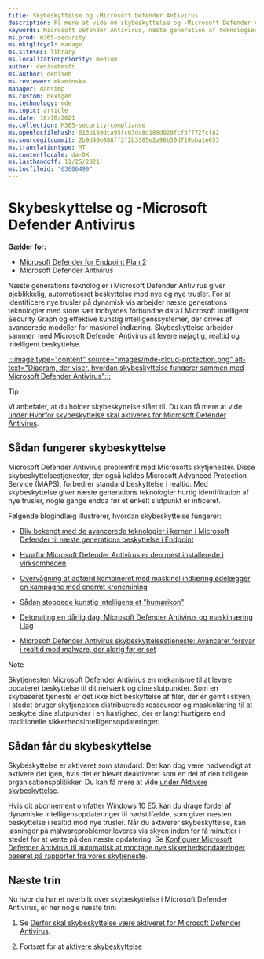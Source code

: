 ```yaml
---
title: Skybeskyttelse og -Microsoft Defender Antivirus
description: Få mere at vide om skybeskyttelse og -Microsoft Defender Antivirus
keywords: Microsoft Defender Antivirus, næste generation af teknologier, næste generations av, maskinel indlæring, antimalware, sikkerhed, defender, cloud, skybeskyttelse
ms.prod: m365-security
ms.mktglfcycl: manage
ms.sitesec: library
ms.localizationpriority: medium
author: denisebmsft
ms.author: deniseb
ms.reviewer: mkaminska
manager: dansimp
ms.custom: nextgen
ms.technology: mde
ms.topic: article
ms.date: 10/18/2021
ms.collection: M365-security-compliance
ms.openlocfilehash: 013b189dca95fc63dc8d189d020fcf3f7727cf82
ms.sourcegitcommit: 2b9d40e888ff2f2b3385e2a90b50d719bba1e653
ms.translationtype: MT
ms.contentlocale: da-DK
ms.lasthandoff: 11/25/2021
ms.locfileid: "63606499"
---
```

# <a name="cloud-protection-and-microsoft-defender-antivirus"></a>Skybeskyttelse og -Microsoft Defender Antivirus

**Gælder for:**
- [Microsoft Defender for Endpoint Plan 2](https://go.microsoft.com/fwlink/p/?linkid=2154037)
- Microsoft Defender Antivirus

Næste generations teknologier i Microsoft Defender Antivirus giver øjeblikkelig, automatiseret beskyttelse mod nye og nye trusler. For at identificere nye trusler på dynamisk vis arbejder næste generations teknologier med store sæt indbyrdes forbundne data i Microsoft Intelligent Security Graph og effektive kunstig intelligenssystemer, der drives af avancerede modeller for maskinel indlæring. Skybeskyttelse arbejder sammen med Microsoft Defender Antivirus at levere nøjagtig, realtid og intelligent beskyttelse. 

[:::image type="content" source="images/mde-cloud-protection.png" alt-text="Diagram, der viser, hvordan skybeskyttelse fungerer sammen med Microsoft Defender Antivirus":::](enable-cloud-protection-microsoft-defender-antivirus.md)

> [!TIP]
> Vi anbefaler, at du holder skybeskyttelse slået til. Du kan få mere at vide [under Hvorfor skybeskyttelse skal aktiveres for Microsoft Defender Antivirus](why-cloud-protection-should-be-on-mdav.md). 

## <a name="how-cloud-protection-works"></a>Sådan fungerer skybeskyttelse

Microsoft Defender Antivirus problemfrit med Microsofts skytjenester. Disse skybeskyttelsestjenester, der også kaldes Microsoft Advanced Protection Service (MAPS), forbedrer standard beskyttelse i realtid. Med skybeskyttelse giver næste generations teknologier hurtig identifikation af nye trusler, nogle gange endda før et enkelt slutpunkt er inficeret. 

Følgende blogindlæg illustrerer, hvordan skybeskyttelse fungerer:

- [Bliv bekendt med de avancerede teknologier i kernen i Microsoft Defender til næste generations beskyttelse i Endpoint](https://www.microsoft.com/security/blog/2019/06/24/inside-out-get-to-know-the-advanced-technologies-at-the-core-of-microsoft-defender-atp-next-generation-protection/)

- [Hvorfor Microsoft Defender Antivirus er den mest installerede i virksomheden](https://www.microsoft.com/security/blog/2018/03/22/why-windows-defender-antivirus-is-the-most-deployed-in-the-enterprise) 

- [Overvågning af adfærd kombineret med maskinel indlæring ødelægger en kampagne med enormt kronemining](https://www.microsoft.com/security/blog/2018/03/07/behavior-monitoring-combined-with-machine-learning-spoils-a-massive-dofoil-coin-mining-campaign)

- [Sådan stoppede kunstig intelligens et "humørikon"](https://www.microsoft.com/security/blog/2018/02/14/how-artificial-intelligence-stopped-an-emotet-outbreak)

- [Detonating en dårlig dag: Microsoft Defender Antivirus og maskinlæring i lag](https://www.microsoft.com/security/blog/2017/12/11/detonating-a-bad-rabbit-windows-defender-antivirus-and-layered-machine-learning-defenses)

- [Microsoft Defender Antivirus skybeskyttelsestjeneste: Avanceret forsvar i realtid mod malware, der aldrig før er set](https://www.microsoft.com/security/blog/2017/07/18/windows-defender-antivirus-cloud-protection-service-advanced-real-time-defense-against-never-before-seen-malware) 


> [!NOTE]
> Skytjenesten Microsoft Defender Antivirus en mekanisme til at levere opdateret beskyttelse til dit netværk og dine slutpunkter. Som en skybaseret tjeneste er det ikke blot beskyttelse af filer, der er gemt i skyen; I stedet bruger skytjenesten distribuerede ressourcer og maskinlæring til at beskytte dine slutpunkter i en hastighed, der er langt hurtigere end traditionelle sikkerhedsintelligensopdateringer.

## <a name="how-to-get-cloud-protection"></a>Sådan får du skybeskyttelse 

Skybeskyttelse er aktiveret som standard. Det kan dog være nødvendigt at aktivere det igen, hvis det er blevet deaktiveret som en del af den tidligere organisationspolitikker. Du kan få mere at vide [under Aktivere skybeskyttelse](enable-cloud-protection-microsoft-defender-antivirus.md).

Hvis dit abonnement omfatter Windows 10 E5, kan du drage fordel af dynamiske intelligensopdateringer til nødstilfælde, som giver næsten beskyttelse i realtid mod nye trusler. Når du aktiverer skybeskyttelse, kan løsninger på malwareproblemer leveres via skyen inden for få minutter i stedet for at vente på den næste opdatering. Se [Konfigurer Microsoft Defender Antivirus til automatisk at modtage nye sikkerhedsopdateringer baseret på rapporter fra vores skytjeneste](manage-event-based-updates-microsoft-defender-antivirus.md#cloud-report-updates).

## <a name="next-steps"></a>Næste trin

Nu hvor du har et overblik over skybeskyttelse i Microsoft Defender Antivirus, er her nogle næste trin:

1. Se [Derfor skal skybeskyttelse være aktiveret for Microsoft Defender Antivirus](why-cloud-protection-should-be-on-mdav.md).

2. Fortsæt for at [aktivere skybeskyttelse](enable-cloud-protection-microsoft-defender-antivirus.md)